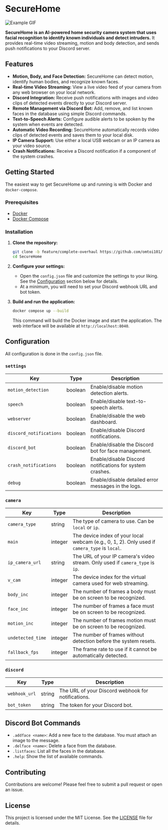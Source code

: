 # SecureHome

![Example GIF](media_for_git/example.gif)

**SecureHome is an AI-powered home security camera system that uses facial recognition to identify known individuals and detect intruders.** It provides real-time video streaming, motion and body detection, and sends push notifications to your Discord server.

## Features

- **Motion, Body, and Face Detection:** SecureHome can detect motion, identify human bodies, and recognize known faces.
- **Real-time Video Streaming:** View a live video feed of your camera from any web browser on your local network.
- **Discord Integration:** Receive push notifications with images and video clips of detected events directly to your Discord server.
- **Remote Management via Discord Bot:** Add, remove, and list known faces in the database using simple Discord commands.
- **Text-to-Speech Alerts:** Configure audible alerts to be spoken by the system when events are detected.
- **Automatic Video Recording:** SecureHome automatically records video clips of detected events and saves them to your local disk.
- **IP Camera Support:** Use either a local USB webcam or an IP camera as your video source.
- **Crash Notifications:** Receive a Discord notification if a component of the system crashes.

## Getting Started

The easiest way to get SecureHome up and running is with Docker and `docker-compose`.

### Prerequisites

- [Docker](https://docs.docker.com/get-docker/)
- [Docker Compose](https://docs.docker.com/compose/install/)

### Installation

1.  **Clone the repository:**
    ```bash
    git clone -b feature/complete-overhaul https://github.com/omtoi101/SecureHome.git
    cd SecureHome
    ```

2.  **Configure your settings:**
    -   Open the `config.json` file and customize the settings to your liking. See the [Configuration](#configuration) section below for details.
    -   At a minimum, you will need to set your Discord webhook URL and bot token.

3.  **Build and run the application:**
    ```bash
    docker compose up --build
    ```
    This command will build the Docker image and start the application. The web interface will be available at `http://localhost:8040`.

## Configuration

All configuration is done in the `config.json` file.

### `settings`

| Key | Type | Description |
| --- | --- | --- |
| `motion_detection` | boolean | Enable/disable motion detection alerts. |
| `speech` | boolean | Enable/disable text-to-speech alerts. |
| `webserver` | boolean | Enable/disable the web dashboard. |
| `discord_notifications` | boolean | Enable/disable Discord notifications. |
| `discord_bot` | boolean | Enable/disable the Discord bot for face management. |
| `crash_notifications` | boolean | Enable/disable Discord notifications for system crashes. |
| `debug` | boolean | Enable/disable detailed error messages in the logs. |

### `camera`

| Key | Type | Description |
| --- | --- | --- |
| `camera_type` | string | The type of camera to use. Can be `local` or `ip`. |
| `main` | integer | The device index of your local webcam (e.g., 0, 1, 2). Only used if `camera_type` is `local`. |
| `ip_camera_url` | string | The URL of your IP camera's video stream. Only used if `camera_type` is `ip`. |
| `v_cam` | integer | The device index for the virtual camera used for web streaming. |
| `body_inc` | integer | The number of frames a body must be on screen to be recognized. |
| `face_inc` | integer | The number of frames a face must be on screen to be recognized. |
| `motion_inc` | integer | The number of frames motion must be on screen to be recognized. |
| `undetected_time` | integer | The number of frames without detection before the system resets. |
| `fallback_fps` | integer | The frame rate to use if it cannot be automatically detected. |

### `discord`

| Key | Type | Description |
| --- | --- | --- |
| `webhook_url` | string | The URL of your Discord webhook for notifications. |
| `bot_token` | string | The token for your Discord bot. |

## Discord Bot Commands

-   `.addface <name>`: Add a new face to the database. You must attach an image to the message.
-   `.delface <name>`: Delete a face from the database.
-   `.listfaces`: List all the faces in the database.
-   `.help`: Show the list of available commands.

## Contributing

Contributions are welcome! Please feel free to submit a pull request or open an issue.

## License

This project is licensed under the MIT License. See the [LICENSE](LICENSE) file for details.
